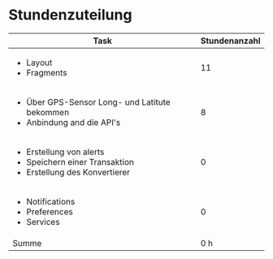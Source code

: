 # Stundenzuteilung

| Task | Stundenanzahl 
| - | - 
| <ul><li>Layout</li><li>Fragments</li></ul> | 11
| <ul><li>Über GPS-Sensor Long- und Latitute bekommen</li><li>Anbindung and die API's</li></ul> | 8
| <ul><li>Erstellung von alerts</li><li>Speichern einer Transaktion</li><li>Erstellung des Konvertierer</li></ul> | 0 
| <ul><li>Notifications</li><li>Preferences</li><li>Services</li></ul> | 0 
| Summe | 0 h 
